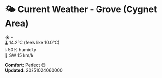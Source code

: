 # 🌤️ Current Weather - Grove (Cygnet Area)

☀️ **-**  
🌡️ 14.2°C (feels like 10.0°C)  
💧 50% humidity  
💨 SW 15 km/h  

**Comfort:** Perfect 😌  
**Updated:** 20251024060000
